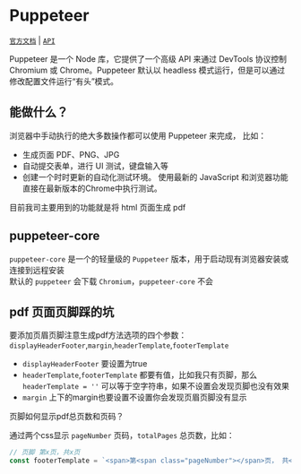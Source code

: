 # Puppeteer

[`官方文档`](https://pptr.dev/) | [`API`](https://pptr.dev/api/puppeteer.puppeteernode)

Puppeteer 是一个 Node 库，它提供了一个高级 API 来通过 DevTools 协议控制 Chromium 或 Chrome。Puppeteer 默认以 headless 模式运行，但是可以通过修改配置文件运行“有头”模式。  

## 能做什么？

浏览器中手动执行的绝大多数操作都可以使用 Puppeteer 来完成， 比如：
- 生成页面 PDF、PNG、JPG
- 自动提交表单，进行 UI 测试，键盘输入等
- 创建一个时时更新的自动化测试环境。 使用最新的 JavaScript 和浏览器功能直接在最新版本的Chrome中执行测试。

目前我司主要用到的功能就是将 html 页面生成 pdf

## puppeteer-core

`puppeteer-core` 是一个的轻量级的 `Puppeteer` 版本，用于启动现有浏览器安装或连接到远程安装  
默认的 `puppeteer` 会下载 `Chromium`，`puppeteer-core` 不会


## pdf 页面页脚踩的坑 

要添加页眉页脚注意生成pdf方法选项的四个参数：`displayHeaderFooter`,`margin`,`headerTemplate`,`footerTemplate`
- `displayHeaderFooter` 要设置为true
- `headerTemplate`,`footerTemplate` 都要有值，比如我只有页脚，那么 `headerTemplate = ''` 可以等于空字符串，如果不设置会发现页脚也没有效果
- `margin` 上下的margin也要设置不设置你会发现页眉页脚没有显示

页脚如何显示pdf总页数和页码？

通过两个css显示 `pageNumber` 页码，`totalPages` 总页数，比如：
```js
// 页脚 第x页，共x页
const footerTemplate = `<span>第<span class="pageNumber"></span>页， 共<span class="totalPages"></span>页</span>`
```
